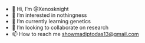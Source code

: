 - 👋 Hi, I’m @Xenosknight
- 👀 I’m interested in nothingness
- 🌱 I’m currently learning genetics
- 💞️ I’m looking to collaborate on research
- 📫 How to reach me showmadiptodas13@gmail.com

<!---
Xenosknight/Xenosknight is a ✨ special ✨ repository because its `README.md` (this file) appears on your GitHub profile.
You can click the Preview link to take a look at your changes.
--->
